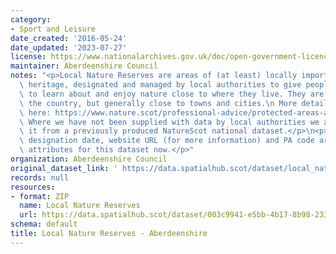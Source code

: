 ```yaml
---
category:
- Sport and Leisure
date_created: '2016-05-24'
date_updated: '2023-07-27'
license: https://www.nationalarchives.gov.uk/doc/open-government-licence/version/3/
maintainer: Aberdeenshire Council
notes: "<p>Local Nature Reserves are areas of (at least) locally important natural\
  \ heritage, designated and managed by local authorities to give people better opportunities\
  \ to learn about and enjoy nature close to where they live. They are found across\
  \ the country, but generally close to towns and cities.\n More details are available\
  \ here: https://www.nature.scot/professional-advice/protected-areas-and-species/protected-areas/local-designations/local-nature-reserves\n\
  \ Where we have not been supplied with data by local authorities we are extracting\
  \ it from a previously produced NatureScot national dataset.</p>\n<p>Site name,\
  \ designation date, website URL (for more information) and PA code are all mandatory\
  \ attributes for this dataset now.</p>"
organization: Aberdeenshire Council
original_dataset_link: ' https://data.spatialhub.scot/dataset/local_nature_reserves-as'
records: null
resources:
- format: ZIP
  name: Local Nature Reserves
  url: https://data.spatialhub.scot/dataset/003c9941-e5bb-4b17-8b98-233360eb0470/resource/3c15f515-0e8b-4828-b55c-781fbe84f1bc/download/local_nature_reserves.zip
schema: default
title: Local Nature Reserves - Aberdeenshire
---
```

